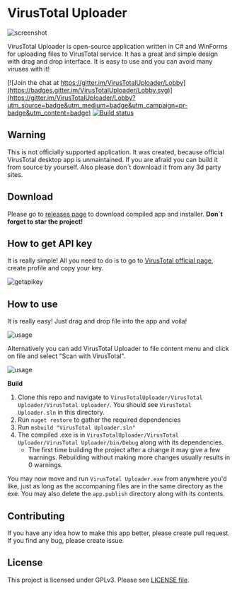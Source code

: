 ﻿# VirusTotal Uploader
![screenshot](https://i.imgur.com/AoYrHye.png)

VirusTotal Uploader is open-source application written in C# and WinForms for uploading files to VirusTotal service. It has a great and simple design with drag and drop interface. It is easy to use and you can avoid many viruses with it!

[![Join the chat at https://gitter.im/VirusTotalUploader/Lobby](https://badges.gitter.im/VirusTotalUploader/Lobby.svg)](https://gitter.im/VirusTotalUploader/Lobby?utm_source=badge&utm_medium=badge&utm_campaign=pr-badge&utm_content=badge) [![Build status](https://ci.appveyor.com/api/projects/status/ulpfhv1v32bhwaju?svg=true)](https://ci.appveyor.com/project/SamuelTulach/virustotaluploader)



## Warning
This is not officially supported application. It was created, because official VirusTotal desktop app is unmaintained. If you are afraid you can build it from source by yourself. Also please don´t download it from any 3d party sites.

## Download
Please go to [releases page](https://github.com/QuixoticWolf/VirusTotalUploader/releases) to download compiled app and installer. **Don´t forget to star the project!**

## How to get API key
It is really simple! All you need to do is to go to [VirusTotal official page](https://www.virustotal.com/), create profile and copy your key.

![getapikey](https://i.imgur.com/28gAgkE.gif)

## How to use
It is really easy! Just drag and drop file into the app and voila!

![usage](https://i.imgur.com/blyQ1jK.gif)

Alternatively you can add VirusTotal Uploader to file content menu and click on file and select "Scan with VirusTotal".

![usage](https://i.imgur.com/2iGyilJ.gif)
  
**Build**
1. Clone this repo and navigate to `VirusTotalUploader/VirusTotal Uploader/VirusTotal Uploader/`. You should see `VirusTotal Uploader.sln` in this directory.
2. Run `nuget restore` to gather the required dependencies
3. Run `msbuild "VirusTotal Uploader.sln"`
4. The compiled .exe is in `VirusTotalUploader/VirusTotal Uploader/VirusTotal Uploader/bin/Debug` along with its dependencies.
    * The first time building the project after a change it may give a few warnings. Rebuilding without making more changes usually results in 0 warnings.

You may now move and run `VirusTotal Uploader.exe` from anywhere you'd like, just as long as the accompaning files are in the same directory as the exe. You may also delete the `app.publish` directory along with its contents.

## Contributing
If you have any idea how to make this app better, please create pull request. If you find any bug, please create issue.

## License
This project is licensed under GPLv3. Please see [LICENSE file](https://github.com/SamuelTulach/VirusTotalUploader/blob/master/LICENSE).

